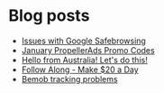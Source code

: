 # Blog posts
<!-- BLOG-POST-LIST:START -->
- [Issues with Google Safebrowsing](https://afflift.com/f/threads/issues-with-google-safebrowsing.10136/)
- [January PropellerAds Promo Codes](https://afflift.com/f/threads/january-propellerads-promo-codes.10169/)
- [Hello from Australia! Let&#39;s do this!](https://afflift.com/f/threads/hello-from-australia-lets-do-this.10167/)
- [Follow Along - Make $20 a Day](https://afflift.com/f/threads/follow-along-make-20-a-day.10149/)
- [Bemob tracking problems](https://afflift.com/f/threads/bemob-tracking-problems.10170/)
<!-- BLOG-POST-LIST:END -->
